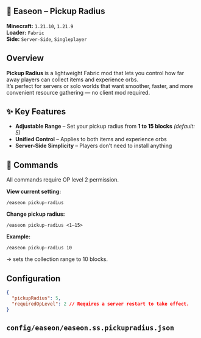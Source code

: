 ## 🌿 Easeon – Pickup Radius
**Minecraft:** `1.21.10`, `1.21.9`  
**Loader:** `Fabric`  
**Side:** `Server-Side`, `Singleplayer`

## Overview

**Pickup Radius** is a lightweight Fabric mod that lets you control how far away players can collect items and experience orbs.  
It’s perfect for servers or solo worlds that want smoother, faster, and more convenient resource gathering — no client mod required.


## ✨ Key Features

- **Adjustable Range** – Set your pickup radius from **1 to 15 blocks** *(default: 5)*  
- **Unified Control** – Applies to both items and experience orbs  
- **Server-Side Simplicity** – Players don’t need to install anything  


## 🧭 Commands
All commands require OP level 2 permission.

**View current setting:**
```
/easeon pickup-radius
```
**Change pickup radius:**
```
/easeon pickup-radius <1–15>
```
**Example:**
```
/easeon pickup-radius 10
```
→ sets the collection range to 10 blocks.



## Configuration
```json
{
  "pickupRadius": 5,
  "requiredOpLevel": 2 // Requires a server restart to take effect.
}
```
`config/easeon/easeon.ss.pickupradius.json`
---

